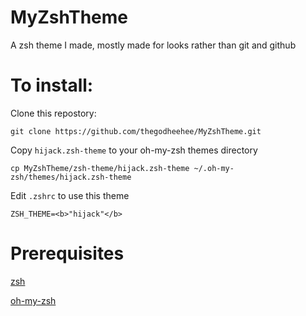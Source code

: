 # MyZshTheme

A zsh theme I made, mostly made for looks rather than git and github

# To install:

Clone this repostory:

```
git clone https://github.com/thegodheehee/MyZshTheme.git
```

Copy ```hijack.zsh-theme``` to your oh-my-zsh themes directory

```
cp MyZshTheme/zsh-theme/hijack.zsh-theme ~/.oh-my-zsh/themes/hijack.zsh-theme
```

Edit ```.zshrc``` to use this theme

```
ZSH_THEME=<b>"hijack"</b>
```

# Prerequisites

[zsh](https://www.zsh.org/)

[oh-my-zsh](https://github.com/ohmyzsh/ohmyzsh)
